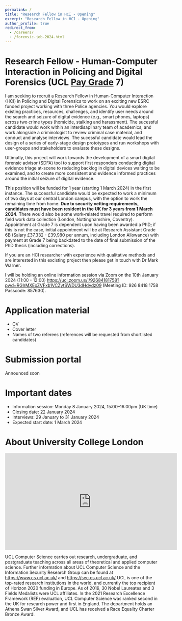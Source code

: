 ```yaml
---
permalink: /
title: "Research Fellow in HCI - Opening"
excerpt: "Research Fellow in HCI - Opening"
author_profile: true
redirect_from: 
  - /careers/
  - /forensic-job-2024.html
---
```


Research Fellow - Human-Computer Interaction in Policing and Digital Forensics (UCL <a href="https://www.ucl.ac.uk/human-resources/pay-benefits/salary-scales">Pay Grade</a> 7)
======

I am seeking to recruit a Research Fellow in Human-Computer Interaction (HCI) in Policing and Digital Forensics to work on an exciting new ESRC funded project working with three Police agencies. You would explore existing practices, resources, challenges, and identify user needs around the search and seizure of digital evidence (e.g., smart phones, laptops) across two crime types (homicide, stalking and harassment). The sucessful candidate would work within an interdisaplinary team of academics, and work alongside a criminologist to review criminal case material, and conduct and analyse interviews. The sucessful candidate would lead the design of a series of early-stage design prototypes and run workshops with user-groups and stakeholders to evaluate these designs. 

Ultimatly, this project will work towards the development of a smart digital forensic advisor (SDFA) tool to support first responders conducting digital evidence triage at-scene to reducing backlog in digital devices waiting to be examined, and to create more consistent and evidence informed practices around the initial seizure of digital evidence. 

This position will be funded for 1 year (starting 1 March 2024) in the first instance. The successful candidate would be expected to work a minimum of two days at our central London campus, with the option to work the remaining time from home. <b>Due to security vetting requirements, candidates must have been resident in the UK for 3 years from 1 March 2024.</b> There would also be some work-related travel required to perform field work data collection (London, Nottinghamshire, Coventry). Appointment at Grade 7 is dependent upon having been awarded a PhD; if this is not the case, initial appointment will be at Research Assistant Grade 6B (Salary £37,332 - £39,980 per annum, including London Allowance) with payment at Grade 7 being backdated to the date of final submission of the PhD thesis (including corrections). 

If you are an HCI researcher with experience with qualitative methods and are interested in this excisting project then please get in touch with Dr Mark Warner.

I will be holding an online information session via Zoom on the 10th January 2024 (11:00 - 12:00) https://ucl.zoom.us/j/92684181758?pwd=RGIrMXExZVFxb1VCZytSWDU3dHdydz09 (Meeting ID: 926 8418 1758
Passcode: 857630). 

Application material
======
- CV
- Cover letter
- Names of two referees (references will be requested from shortlisted candidates)

Submission portal
======
Announced soon

Important dates
======
- Information session: Monday 8 January 2024, 15:00–16:00pm (UK time)
- Closing date: 22 January 2024
- Interviews: 29 January to 31 January 2024
- Expected start date: 1 March 2024

About University College London
======
<iframe width="560" height="315" src="https://www.youtube-nocookie.com/embed/0shJ0gs1dGA?si=4EY6RSDyTeXIufph" title="YouTube video player" frameborder="0" allow="accelerometer; autoplay; clipboard-write; encrypted-media; gyroscope; picture-in-picture; web-share" allowfullscreen></iframe>

UCL Computer Science carries out research, undergraduate, and postgraduate teaching across all areas of theoretical and applied computer science. Further information about UCL Computer Science and the Information Security Research Group can be found at https://www.cs.ucl.ac.uk/ and https://sec.cs.ucl.ac.uk/
UCL is one of the top-rated research institutions in the world, and currently the top recipient of Horizon 2020 funding in Europe. As of 2019, 30 Nobel Laureates and 3 Fields Medalists were UCL affiliates. In the 2021 Research Excellence Framework (REF) evaluation, UCL Computer Science was ranked second in the UK for research power and first in England. The department holds an Athena Swan Silver Award, and UCL has received a Race Equality Charter Bronze Award.
